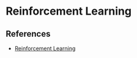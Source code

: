 # Reinforcement Learning

## References

- [Reinforcement Learning](https://en.wikipedia.org/wiki/Reinforcement_learning)

